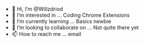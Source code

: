 - 👋 Hi, I’m @Willzdriod
- 👀 I’m interested in ... Coding Chrome Extensions
- 🌱 I’m currently learning ... Basics newbie
- 💞️ I’m looking to collaborate on ... Not quite there yet
- 📫 How to reach me ... email

<!---
Willzdriod/Willzdriod is a ✨ special ✨ repository because its `README.md` (this file) appears on your GitHub profile.
You can click the Preview link to take a look at your changes.
--->
